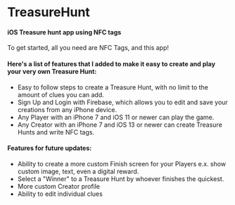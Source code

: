 # TreasureHunt
#### iOS Treasure hunt app using NFC tags
To get started, all you need are NFC Tags, and this app!

#### Here's a list of features that I added to make it easy to create and play your very own Treasure Hunt:

* Easy to follow steps to create a Treasure Hunt, with no limit to the amount of clues you can add.
* Sign Up and Login with Firebase, which allows you to edit and save your creations from any iPhone device.
* Any Player with an iPhone 7 and iOS 11 or newer can play the game.
* Any Creator with an iPhone 7 and iOS 13 or newer can create Treasure Hunts and write NFC tags.

#### Features for future updates:
* Ability to create a more custom Finish screen for your Players e.x. show custom image, text, even a digital reward.
* Select a "Winner" to a Treasure Hunt by whoever finishes the quickest.
* More custom Creator profile
* Ability to edit individual clues
